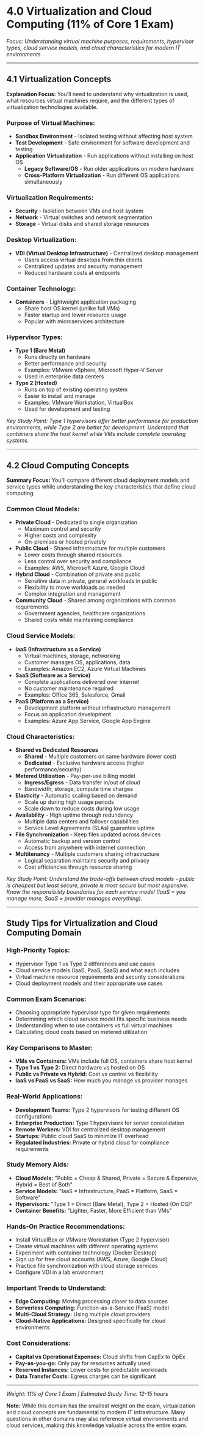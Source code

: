 # 4.0 Virtualization and Cloud Computing (11% of Core 1 Exam)

_Focus: Understanding virtual machine purposes, requirements, hypervisor types, cloud service models, and cloud characteristics for modern IT environments_

---

## 4.1 Virtualization Concepts

**Explanation Focus:** You'll need to understand why virtualization is used, what resources virtual machines require, and the different types of virtualization technologies available.

### Purpose of Virtual Machines:

- **Sandbox Environment** - Isolated testing without affecting host system
- **Test Development** - Safe environment for software development and testing
- **Application Virtualization** - Run applications without installing on host OS
    - **Legacy Software/OS** - Run older applications on modern hardware
    - **Cross-Platform Virtualization** - Run different OS applications simultaneously

### Virtualization Requirements:

- **Security** - Isolation between VMs and host system
- **Network** - Virtual switches and network segmentation
- **Storage** - Virtual disks and shared storage resources

### Desktop Virtualization:

- **VDI (Virtual Desktop Infrastructure)** - Centralized desktop management
    - Users access virtual desktops from thin clients
    - Centralized updates and security management
    - Reduced hardware costs at endpoints

### Container Technology:

- **Containers** - Lightweight application packaging
    - Share host OS kernel (unlike full VMs)
    - Faster startup and lower resource usage
    - Popular with microservices architecture

### Hypervisor Types:

- **Type 1 (Bare Metal)**
    - Runs directly on hardware
    - Better performance and security
    - Examples: VMware vSphere, Microsoft Hyper-V Server
    - Used in enterprise data centers
- **Type 2 (Hosted)**
    - Runs on top of existing operating system
    - Easier to install and manage
    - Examples: VMware Workstation, VirtualBox
    - Used for development and testing

_Key Study Point: Type 1 hypervisors offer better performance for production environments, while Type 2 are better for development. Understand that containers share the host kernel while VMs include complete operating systems._

---

## 4.2 Cloud Computing Concepts

**Summary Focus:** You'll compare different cloud deployment models and service types while understanding the key characteristics that define cloud computing.

### Common Cloud Models:

- **Private Cloud** - Dedicated to single organization
    - Maximum control and security
    - Higher costs and complexity
    - On-premises or hosted privately
- **Public Cloud** - Shared infrastructure for multiple customers
    - Lower costs through shared resources
    - Less control over security and compliance
    - Examples: AWS, Microsoft Azure, Google Cloud
- **Hybrid Cloud** - Combination of private and public
    - Sensitive data in private, general workloads in public
    - Flexibility to move workloads as needed
    - Complex integration and management
- **Community Cloud** - Shared among organizations with common requirements
    - Government agencies, healthcare organizations
    - Shared costs while maintaining compliance

### Cloud Service Models:

- **IaaS (Infrastructure as a Service)**
    - Virtual machines, storage, networking
    - Customer manages OS, applications, data
    - Examples: Amazon EC2, Azure Virtual Machines
- **SaaS (Software as a Service)**
    - Complete applications delivered over internet
    - No customer maintenance required
    - Examples: Office 365, Salesforce, Gmail
- **PaaS (Platform as a Service)**
    - Development platform without infrastructure management
    - Focus on application development
    - Examples: Azure App Service, Google App Engine

### Cloud Characteristics:

- **Shared vs Dedicated Resources**
    - **Shared** - Multiple customers on same hardware (lower cost)
    - **Dedicated** - Exclusive hardware access (higher performance/security)
- **Metered Utilization** - Pay-per-use billing model
    - **Ingress/Egress** - Data transfer in/out of cloud
    - Bandwidth, storage, compute time charges
- **Elasticity** - Automatic scaling based on demand
    - Scale up during high usage periods
    - Scale down to reduce costs during low usage
- **Availability** - High uptime through redundancy
    - Multiple data centers and failover capabilities
    - Service Level Agreements (SLAs) guarantee uptime
- **File Synchronization** - Keep files updated across devices
    - Automatic backup and version control
    - Access from anywhere with internet connection
- **Multitenancy** - Multiple customers sharing infrastructure
    - Logical separation maintains security and privacy
    - Cost efficiencies through resource sharing

_Key Study Point: Understand the trade-offs between cloud models - public is cheapest but least secure, private is most secure but most expensive. Know the responsibility boundaries for each service model (IaaS = you manage more, SaaS = provider manages everything)._

---

## Study Tips for Virtualization and Cloud Computing Domain

### High-Priority Topics:

- Hypervisor Type 1 vs Type 2 differences and use cases
- Cloud service models (IaaS, PaaS, SaaS) and what each includes
- Virtual machine resource requirements and security considerations
- Cloud deployment models and their appropriate use cases

### Common Exam Scenarios:

- Choosing appropriate hypervisor type for given requirements
- Determining which cloud service model fits specific business needs
- Understanding when to use containers vs full virtual machines
- Calculating cloud costs based on metered utilization

### Key Comparisons to Master:

- **VMs vs Containers:** VMs include full OS, containers share host kernel
- **Type 1 vs Type 2:** Direct hardware vs hosted on OS
- **Public vs Private vs Hybrid:** Cost vs control vs flexibility
- **IaaS vs PaaS vs SaaS:** How much you manage vs provider manages

### Real-World Applications:

- **Development Teams:** Type 2 hypervisors for testing different OS configurations
- **Enterprise Production:** Type 1 hypervisors for server consolidation
- **Remote Workers:** VDI for centralized desktop management
- **Startups:** Public cloud SaaS to minimize IT overhead
- **Regulated Industries:** Private or hybrid cloud for compliance requirements

### Study Memory Aids:

- **Cloud Models:** "Public = Cheap & Shared, Private = Secure & Expensive, Hybrid = Best of Both"
- **Service Models:** "IaaS = Infrastructure, PaaS = Platform, SaaS = Software"
- **Hypervisors:** "Type 1 = Direct (Bare Metal), Type 2 = Hosted (On OS)"
- **Container Benefits:** "Lighter, Faster, More Efficient than VMs"

### Hands-On Practice Recommendations:

- Install VirtualBox or VMware Workstation (Type 2 hypervisor)
- Create virtual machines with different operating systems
- Experiment with container technology (Docker Desktop)
- Sign up for free cloud accounts (AWS, Azure, Google Cloud)
- Practice file synchronization with cloud storage services
- Configure VDI in a lab environment

### Important Trends to Understand:

- **Edge Computing:** Moving processing closer to data sources
- **Serverless Computing:** Function-as-a-Service (FaaS) model
- **Multi-Cloud Strategy:** Using multiple cloud providers
- **Cloud-Native Applications:** Designed specifically for cloud environments

### Cost Considerations:

- **Capital vs Operational Expenses:** Cloud shifts from CapEx to OpEx
- **Pay-as-you-go:** Only pay for resources actually used
- **Reserved Instances:** Lower costs for predictable workloads
- **Data Transfer Costs:** Egress charges can be significant

---

_Weight: 11% of Core 1 Exam | Estimated Study Time: 12-15 hours_

**Note:** While this domain has the smallest weight on the exam, virtualization and cloud concepts are fundamental to modern IT infrastructure. Many questions in other domains may also reference virtual environments and cloud services, making this knowledge valuable across the entire exam.